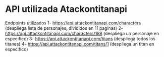 # API utilizada Atackontitanapi

Endpoints utilizados
1- https://api.attackontitanapi.com/characters (despliega lista de personajes, divididos en 11 paginas)
2- https://api.attackontitanapi.com/characters/188 (despliega un personaje en especifico)
3- https://api.attackontitanapi.com/titans (despliega todos los titanes)
4- https://api.attackontitanapi.com/titans/1 (despliega un titan en especifico)

